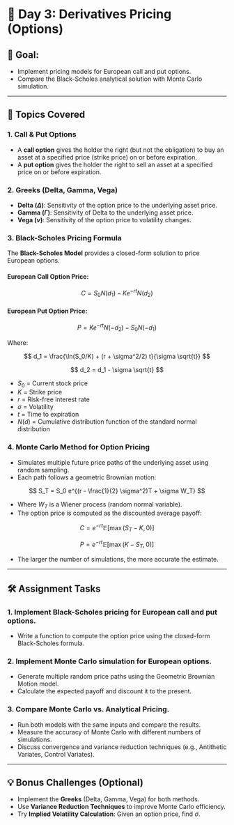 # 📅 Day 3: Derivatives Pricing (Options)

## 🎯 Goal:

- Implement pricing models for European call and put options.
- Compare the Black-Scholes analytical solution with Monte Carlo simulation.

---

## 📖 Topics Covered

### 1. Call & Put Options

- A **call option** gives the holder the right (but not the obligation) to buy an asset at a specified price (strike price) on or before expiration.
- A **put option** gives the holder the right to sell an asset at a specified price on or before expiration.

### 2. Greeks (Delta, Gamma, Vega)

- **Delta ($\Delta$)**: Sensitivity of the option price to the underlying asset price.
- **Gamma ($\Gamma$)**: Sensitivity of Delta to the underlying asset price.
- **Vega ($\nu$)**: Sensitivity of the option price to volatility changes.

### 3. Black-Scholes Pricing Formula

The **Black-Scholes Model** provides a closed-form solution to price European options.

#### **European Call Option Price:**

$$
C = S_0 N(d_1) - Ke^{-rt} N(d_2)
$$

#### **European Put Option Price:**

$$
P = Ke^{-rt} N(-d_2) - S_0 N(-d_1)
$$

Where:

$$
d_1 = \frac{\ln(S_0/K) + (r + \sigma^2/2) t}{\sigma \sqrt{t}}
$$

$$
d_2 = d_1 - \sigma \sqrt{t}
$$

- $S_0$ = Current stock price
- $K$ = Strike price
- $r$ = Risk-free interest rate
- $\sigma$ = Volatility
- $t$ = Time to expiration
- $N(d)$ = Cumulative distribution function of the standard normal distribution

### 4. Monte Carlo Method for Option Pricing

- Simulates multiple future price paths of the underlying asset using random sampling.
- Each path follows a geometric Brownian motion:

$$
S_T = S_0 e^{(r - \frac{1}{2} \sigma^2)T + \sigma W_T}
$$

- Where $W_T$ is a Wiener process (random normal variable).
- The option price is computed as the discounted average payoff:

$$
C = e^{-rt} \mathbb{E} [\max(S_T - K, 0)]
$$

$$
P = e^{-rt} \mathbb{E} [\max(K - S_T, 0)]
$$

- The larger the number of simulations, the more accurate the estimate.

---

## 🛠️ Assignment Tasks

### 1. Implement Black-Scholes pricing for European call and put options.

- Write a function to compute the option price using the closed-form Black-Scholes formula.

### 2. Implement Monte Carlo simulation for European options.

- Generate multiple random price paths using the Geometric Brownian Motion model.
- Calculate the expected payoff and discount it to the present.

### 3. Compare Monte Carlo vs. Analytical Pricing.

- Run both models with the same inputs and compare the results.
- Measure the accuracy of Monte Carlo with different numbers of simulations.
- Discuss convergence and variance reduction techniques (e.g., Antithetic Variates, Control Variates).

---

## 💡 Bonus Challenges (Optional)

- Implement the **Greeks** (Delta, Gamma, Vega) for both methods.
- Use **Variance Reduction Techniques** to improve Monte Carlo efficiency.
- Try **Implied Volatility Calculation**: Given an option price, find $\sigma$.
